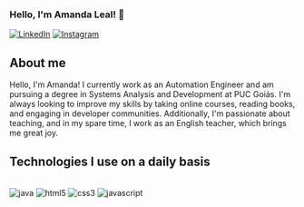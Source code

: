 ### Hello, I'm Amanda Leal! 👋

[![LinkedIn](https://img.shields.io/badge/LinkedIn-0077B5?style=for-the-badge&logo=linkedin&logoColor=white)](https://www.linkedin.com/in/amanda-l-75b327257?lipi=urn%3Ali%3Apage%3Ad_flagship3_profile_view_base_contact_details%3BbKWw%2FHCcSMm6IF77q0KRcQ%3D%3D) [![Instagram](https://img.shields.io/badge/Instagram-E4405F?style=for-the-badge&logo=instagram&logoColor=white)](https://www.instagram.com/amndleal/)

## About me
Hello, I'm Amanda! I currently work as an Automation Engineer and am pursuing a degree in Systems Analysis and Development at PUC Goiás. I'm always looking to improve my skills by taking online courses, reading books, and engaging in developer communities. Additionally, I'm passionate about teaching, and in my spare time, I work as an English teacher, which brings me great joy.
## Technologies I use on a daily basis

<div style="display: inline_block"><br/>
    <img alt="java" src="https://img.shields.io/badge/Java-ED8B00?style=for-the-badge&logo=openjdk&logoColor=white" />
    <img alt="html5" src="https://img.shields.io/badge/HTML5-E34F26?style=for-the-badge&logo=html5&logoColor=white" />
    <img alt="css3" src="https://img.shields.io/badge/CSS3-1572B6?style=for-the-badge&logo=css3&logoColor=white" />
    <img alt="javascript" src="https://img.shields.io/badge/JavaScript-F7DF1E?style=for-the-badge&logo=javascript&logoColor=black" />
</div>
